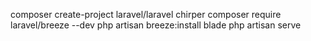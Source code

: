 composer create-project laravel/laravel chirper
composer require laravel/breeze --dev
php artisan breeze:install blade
php artisan serve

